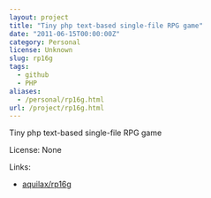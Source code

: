 ```yaml
---
layout: project
title: "Tiny php text-based single-file RPG game"
date: "2011-06-15T00:00:00Z"
category: Personal
license: Unknown
slug: rp16g
tags:
  - github
  - PHP
aliases:
  - /personal/rp16g.html
url: /project/rp16g.html
---
```


Tiny php text-based single-file RPG game

License: None

Links:

* [aquilax/rp16g](https://github.com/aquilax/rp16g)
